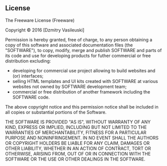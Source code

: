 License
-------

The Freeware License (Freeware)

Copyright © 2016 [Dzmitry Vasileuski]

Permission is hereby granted, free of charge, to any person obtaining a copy of this software and associated documentation files (the "SOFTWARE"), to copy, modify, merge and publish SOFTWARE and parts of its code and use for developing products for futher commercial or free distribution excluding: 
- developing for commercial use project allowing to build websites and (or) interfaces; 
- selling HTML templates and UI kits created with SOFTWARE at various websites not owned by SOFTWARE development team; 
- commercial or free distribution of another framework including the SOFTWARE code.

The above copyright notice and this permission notice shall be included in all copies or substantial portions of the Software.

THE SOFTWARE IS PROVIDED "AS IS", WITHOUT WARRANTY OF ANY KIND, EXPRESS OR IMPLIED, INCLUDING BUT NOT LIMITED TO THE WARRANTIES OF MERCHANTABILITY, FITNESS FOR A PARTICULAR PURPOSE AND NONINFRINGEMENT. IN NO EVENT SHALL THE AUTHORS OR COPYRIGHT HOLDERS BE LIABLE FOR ANY CLAIM, DAMAGES OR OTHER LIABILITY, WHETHER IN AN ACTION OF CONTRACT, TORT OR OTHERWISE, ARISING FROM, OUT OF OR IN CONNECTION WITH THE SOFTWARE OR THE USE OR OTHER DEALINGS IN THE SOFTWARE.